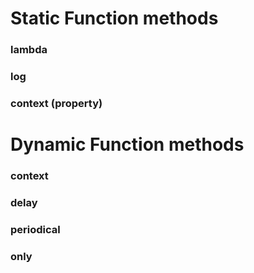 # Static Function methods

### lambda
### log
### context (property)

# Dynamic Function methods

### context
### delay
### periodical
### only
